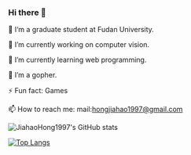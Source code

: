 ### Hi there 👋

<!--
**JiahaoHong1997/JiahaoHong1997** is a ✨ _special_ ✨ repository because its `README.md` (this file) appears on your GitHub profile.

Here are some ideas to get you started:

- 
- 
- 
- 
- 💬 Ask me about ...
- 
- 😄 Pronouns: ...
- 
-->

🤔 I‘m a graduate student at Fudan University.

🔭 I’m currently working on computer vision.

🌱 I’m currently learning web programming.

👯 I’m a gopher.

⚡ Fun fact: Games


📫 How to reach me: mail:hongjiahao1997@gmail.com

![JiahaoHong1997's GitHub stats](https://github-readme-stats.vercel.app/api?username=JiahaoHong1997&theme=solarized-dark&show_icons=true&show_owner=true)

<!--
- [![Readme Card](https://github-readme-stats.vercel.app/api/pin/?username=JiahaoHong1997&repo=distributed-fileServer)](https://github.com/anuraghazra/github-- -- readme-stats)
-->

[![Top Langs](https://github-readme-stats.vercel.app/api/top-langs/?username=JiahaoHong1997&hide=html,css,EJS,JavaScript,Stylus&langs_count=5)](https://github.com/anuraghazra/github-readme-stats)







